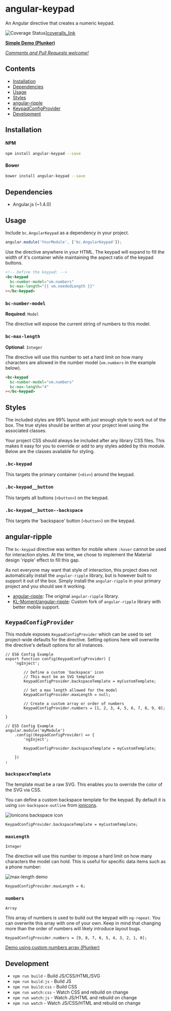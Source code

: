 # angular-keypad

An Angular directive that creates a numeric keypad.

![Coverage Status][coveralls_badge]][coveralls_link]

[**Simple Demo (Plunker)**][demo_basic]

_[Comments and Pull Requests welcome!][issues]_

## Contents

- [Installation](#installation)
- [Dependencies](#dependencies)
- [Usage](#usage)
- [Styles](#styles)
- [angular-ripple](#angular-ripple)
- [KeypadConfigProvider](#keypadconfigprovider)
- [Development](#development)


## Installation

#### NPM
```bash
npm install angular-keypad --save
```

#### Bower
```bash
bower install angular-keypad --save
```

## Dependencies

- Angular.js (~1.4.0)


## Usage

Include `bc.AngularKeypad` as a dependency in your project.

```javascript
angular.module('YourModule', ['bc.AngularKeypad']);
```

Use the directive anywhere in your HTML. The keypad will expand to fill the width of it's container
while maintaining the aspect ratio of the keypad buttons.

```html
<!-- Define the keypad: -->
<bc-keypad
  bc-number-model="vm.numbers"
  bc-max-length="{{ vm.neededLength }}"
></bc-keypad>
```

### `bc-number-model`

**Required**: `Model`

The directive will expose the current string of numbers to this model.

### `bc-max-length`

**Optional**: `Integer`

The directive will use this number to set a hard limit on how many characters are allowed in the
number model (`vm.numbers` in the example below).

```html
<bc-keypad
  bc-number-model="vm.numbers"
  bc-max-length="4"
></bc-keypad>
```


## Styles

The included styles are 99% layout with _just_ enough style to work out of the box. The true
styles should be written at your project level using the associated classes.

Your project CSS should always be included after any library CSS files. This makes it easy for you
to override or add to any styles added by this module. Below are the classes available for styling.

### `.bc-keypad`

This targets the primary container (`<div>`) around the keypad.

### `.bc-keypad__button`

This targets all buttons (`<button>`) on the keypad.

### `.bc-keypad__button--backspace`

This targets the 'backspace' button (`<button>`) on the keypad.


## angular-ripple

The `bc-keypad` directive was written for mobile where `:hover` cannot be used for interaction
styles. At the time, we chose to implement the Material design 'ripple' effect to fill this gap.

As not everyone may want that style of interaction, this project does not automatically install the
`angular-ripple` library, but is however built to support it out of the box. Simply install the
`angular-ripple` in your primary project and you should see it working.

- [angular-ripple][angular_ripple]: The original `angular-ripple` library.
- [KL-Moment/angular-ripple][angular_ripple_fork]: Custom fork of `angular-ripple` library with better
  mobile support.


## `KeypadConfigProvider`

This module exposes `KeypadConfigProvider` which can be used to set project-wide defaults for the
directive. Setting options here will overwrite the directive's default options for all instances.

```
// ES6 Config Example
export function config(KeypadConfigProvider) {
    'ngInject';

        // Define a custom 'backspace' icon
        // This must be an SVG template
        KeypadConfigProvider.backspaceTemplate = myCustomTemplate;

        // Set a max length allowed for the model
        KeypadConfigProvider.maxLength = null;

        // Create a custom array or order of numbers
        KeypadConfigProvider.numbers = [1, 2, 3, 4, 5, 6, 7, 8, 9, 0];

}

// ES5 Config Example
angular.module('myModule')
    .config((KeypadConfigProvider) => {
        'ngInject';

        KeypadConfigProvider.backspaceTemplate = myCustomTemplate;

    })
;
```


### `backspaceTemplate`

The template must be a raw SVG. This enables you to override the color of the SVG via CSS.

You can define a custom backspace template for the keypad. By default it is using
`ion-backspace-outline` from [ionicons][ionicons].

![Ionicons backspace icon][backspace]

```
KeypadConfigProvider.backspaceTemplate = myCustomTemplate;
```

### `maxLength`

`Integer`

The directive will use this number to impose a hard limit on how many characters the model can hold.
This is useful for specific data items such as a phone number:

![max-length demo][max_length_gif]

```
KeypadConfigProvider.maxLength = 6;
```


### `numbers`

`Array`

This array of numbers is used to build out the keypad with `ng-repeat`. You can overwrite this array
with one of your own. Keep in mind that changing more than the order of numbers will likely
introduce layout bugs.

```
KeypadConfigProvider.numbers = [9, 8, 7, 6, 5, 4, 3, 2, 1, 0];
```

[Demo using custom numbers array (Plunker)][demo_custom_array]



## Development

- `npm run build` - Build JS/CSS/HTML/SVG
- `npm run build:js` - Build JS
- `npm run build:css` - Build CSS
- `npm run watch:css` - Watch CSS and rebuild on change
- `npm run watch:js` - Watch JS/HTML and rebuild on change
- `npm run watch` - Watch JS/CSS/HTML and rebuild on change



[demo_basic]: http://embed.plnkr.co/VWJh3w/
[issues]: https://github.com/benjamincharity/angular-keypad/issues
[demo_length]: http://embed.plnkr.co/qXq3s4/
[demo_ripple]: http://embed.plnkr.co/oXUTui/
[angular_ripple]: https://github.com/nelsoncash/angular-ripple
[angular_ripple_fork]: https://github.com/KL-Moment/angular-ripple
[ripple_changes]: https://github.com/KL-Moment/angular-ripple/commit/09374947e6cc986ebe7e2629b48edb0885ca842b
[backspace]: http://cdn.benjamincharity.com/plnkr/angular-keypad/backspace.svg
[ionicons]: http://ionicons.com/
[max_length_gif]: http://cdn.benjamincharity.com/plnkr/angular-keypad/rippleDemo.gif
[demo_custom_array]: http://embed.plnkr.co/LkrspU/

[coveralls_badge]: https://coveralls.io/repos/github/benjamincharity/angular-keypad/badge.svg?branch=master
[coveralls_link]: https://coveralls.io/github/benjamincharity/angular-keypad?branch=master
